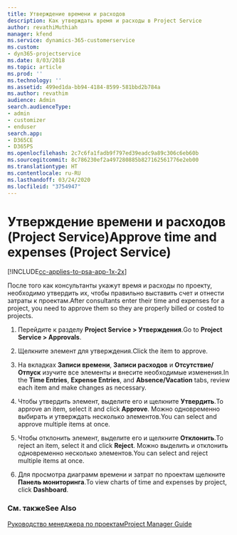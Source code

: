 ```yaml
---
title: Утверждение времени и расходов
description: Как утверждать время и расходы в Project Service
author: revathiMuthiah
manager: kfend
ms.service: dynamics-365-customerservice
ms.custom:
- dyn365-projectservice
ms.date: 8/03/2018
ms.topic: article
ms.prod: ''
ms.technology: ''
ms.assetid: 499ed1da-bb94-4184-8599-581bbd2b784a
ms.author: revathim
audience: Admin
search.audienceType:
- admin
- customizer
- enduser
search.app:
- D365CE
- D365PS
ms.openlocfilehash: 2c7c6fa1fadb9f797ed39eadc9a89c306c6eb60b
ms.sourcegitcommit: 8c786230ef2a497280885b827162561776e2eb00
ms.translationtype: HT
ms.contentlocale: ru-RU
ms.lasthandoff: 03/24/2020
ms.locfileid: "3754947"
---
```

# <a name="approve-time-and-expenses-project-service"></a><span data-ttu-id="b5f25-103">Утверждение времени и расходов (Project Service)</span><span class="sxs-lookup"><span data-stu-id="b5f25-103">Approve time and expenses (Project Service)</span></span>

[!INCLUDE[cc-applies-to-psa-app-1x-2x](../includes/cc-applies-to-psa-app-1x-2x.md)]

<span data-ttu-id="b5f25-104">После того как консультанты укажут время и расходы по проекту, необходимо утвердить их, чтобы правильно выставить счет и отнести затраты к проектам.</span><span class="sxs-lookup"><span data-stu-id="b5f25-104">After consultants enter their time and expenses for a project, you need to approve them so they are properly billed or costed to projects.</span></span>  
  
1.  <span data-ttu-id="b5f25-105">Перейдите к разделу **Project Service > Утверждения**.</span><span class="sxs-lookup"><span data-stu-id="b5f25-105">Go to **Project Service > Approvals**.</span></span>  
  
2.  <span data-ttu-id="b5f25-106">Щелкните элемент для утверждения.</span><span class="sxs-lookup"><span data-stu-id="b5f25-106">Click the item to approve.</span></span>  
  
3.  <span data-ttu-id="b5f25-107">На вкладках **Записи времени**, **Записи расходов** и **Отсутствие/Отпуск** изучите все элементы и внесите необходимые изменения.</span><span class="sxs-lookup"><span data-stu-id="b5f25-107">In the **Time Entries**, **Expense Entries**, and **Absence/Vacation** tabs, review each item and make changes as necessary.</span></span>  
  
4.  <span data-ttu-id="b5f25-108">Чтобы утвердить элемент, выделите его и щелкните **Утвердить**.</span><span class="sxs-lookup"><span data-stu-id="b5f25-108">To approve an item, select it and click **Approve**.</span></span> <span data-ttu-id="b5f25-109">Можно одновременно выбирать и утверждать несколько элементов.</span><span class="sxs-lookup"><span data-stu-id="b5f25-109">You can select and approve multiple items at once.</span></span>  
  
5.  <span data-ttu-id="b5f25-110">Чтобы отклонить элемент, выделите его и щелкните **Отклонить**.</span><span class="sxs-lookup"><span data-stu-id="b5f25-110">To reject an item, select it and click **Reject**.</span></span> <span data-ttu-id="b5f25-111">Можно выделить и отклонить одновременно несколько элементов.</span><span class="sxs-lookup"><span data-stu-id="b5f25-111">You can select and reject multiple items at once.</span></span>  
  
6.  <span data-ttu-id="b5f25-112">Для просмотра диаграмм времени и затрат по проектам щелкните **Панель мониторинга**.</span><span class="sxs-lookup"><span data-stu-id="b5f25-112">To view charts of time and expenses by project, click **Dashboard**.</span></span>  
  
### <a name="see-also"></a><span data-ttu-id="b5f25-113">См. также</span><span class="sxs-lookup"><span data-stu-id="b5f25-113">See Also</span></span>  
 [<span data-ttu-id="b5f25-114">Руководство менеджера по проектам</span><span class="sxs-lookup"><span data-stu-id="b5f25-114">Project Manager Guide</span></span>](../project-service/project-manager-guide.md)
